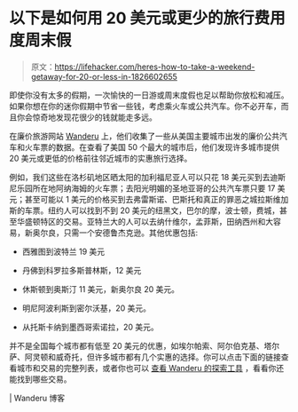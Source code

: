 # 以下是如何用 20 美元或更少的旅行费用度周末假

> 原文：<https://lifehacker.com/heres-how-to-take-a-weekend-getaway-for-20-or-less-in-1826602655>

即使你没有太多的假期，一次愉快的一日游或周末度假也足以帮助你放松和减压。如果你想在你的迷你假期中节省一些钱，考虑乘火车或公共汽车。你不必开车，而且你会惊奇地发现花很少的钱就能走多远。



在廉价旅游网站 [Wanderu](https://www.wanderu.com/en-us/) 上，他们收集了一些从美国主要城市出发的廉价公共汽车和火车票的数据。在查看了美国 50 个最大的城市后，他们发现许多城市提供 20 美元或更低的价格前往邻近城市的实惠旅行选择。

例如，我们这些在洛杉矶地区晒太阳的加利福尼亚人可以只花 18 美元买到去迪斯尼乐园所在地阿纳海姆的火车票；去阳光明媚的圣地亚哥的公共汽车票只要 17 美元；甚至可能以 1 美元的价格买到去弗雷斯诺、巴斯托和真正的罪恶之城拉斯维加斯的车票。纽约人可以找到不到 20 美元的纽黑文，巴尔的摩，波士顿，费城，甚至华盛顿特区的交易。亚特兰大的人可以去纳什维尔，孟菲斯，田纳西州和大容易，新奥尔良，只需一个安德鲁杰克逊。其他优惠包括:

*   西雅图到波特兰 19 美元

*   丹佛到科罗拉多斯普林斯，12 美元

*   休斯顿到奥斯汀 11 美元，新奥尔良 20 美元。

*   明尼阿波利斯到密尔沃基，20 美元。

*   从托斯卡纳到墨西哥索诺拉，20 美元。

并不是全国每个城市都有低至 20 美元的优惠，如埃尔帕索、阿尔伯克基、塔尔萨、阿灵顿和威奇托，但许多城市都有几个实惠的选择。你可以点击下面的链接查看城市和交易的完整列表，或者你也可以 [查看 Wanderu 的探索工具](https://www.wanderu.com/en-us/explore/) ，看看你还能找到哪些交易。

| Wanderu 博客